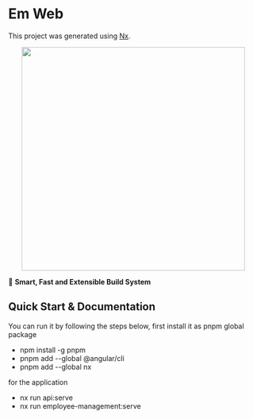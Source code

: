 

# Em Web

This project was generated using [Nx](https://nx.dev).

<p style="text-align: center;"><img src="https://raw.githubusercontent.com/nrwl/nx/master/images/nx-logo.png" width="450"></p>

🔎 **Smart, Fast and Extensible Build System**

## Quick Start & Documentation

You can run it by following the steps below,
first install it as pnpm global package
- npm install -g pnpm
- pnpm add --global @angular/cli
- pnpm add --global nx

for the application
- nx run api:serve
- nx run employee-management:serve
